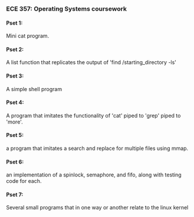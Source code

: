 ### ECE 357: Operating Systems coursework

#### Pset 1: 
Mini cat program.

#### Pset 2:
A list function that replicates the output of 'find /starting_directory -ls'

#### Pset 3:
A simple shell program

#### Pset 4:
A program that imitates the functionality of 'cat' piped to 'grep' piped to 'more'.

#### Pset 5:
a program that imitates a search and replace for multiple files using mmap.

#### Pset 6:
an implementation of a spinlock, semaphore, and fifo, along with testing code for each.

#### Pset 7:
Several small programs that in one way or another relate to the linux kernel 